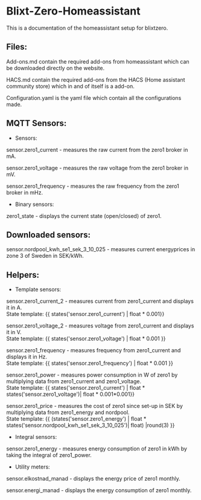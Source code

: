 # Blixt-Zero-Homeassistant

This is a documentation of the homeassistant setup for blixtzero.
 
## Files:

Add-ons.md contain the required add-ons from homeassistant which can be downloaded directly on the website.

HACS.md contain the required add-ons from the HACS (Home assistant community store) which in and of itself is a add-on.

Configuration.yaml is the yaml file which contain all the configurations made.


## MQTT Sensors:

- Sensors:

sensor.zero1_current - measures the raw current from the zero1 broker in mA.

sensor.zero1_voltage - measures the raw voltage from the zero1 broker in mV.

sensor.zero1_frequency - measures the raw frequency from the zero1 broker in mHz.


- Binary sensors:

zero1_state - displays the current state (open/closed) of zero1.

## Downloaded sensors:

sensor.nordpool_kwh_se1_sek_3_10_025 - measures current energyprices in zone 3 of Sweden in SEK/kWh.
  
## Helpers:
- Template sensors:

sensor.zero1_current_2 - measures current from zero1_current and displays it in A.  
State template: {{ states('sensor.zero1_current') | float * 0.001}}


sensor.zero1_voltage_2 - measures voltage from zero1_current and displays it in V.  
State template: {{ states('sensor.zero1_voltage') | float * 0.001 }}
  

sensor.zero1_frequency - measures frequency from zero1_current and displays it in Hz.  
State template: {{ states('sensor.zero1_frequency') | float * 0.001 }}
  

sensor.zero1_power - measures power consumption in W of zero1 by multiplying data from zero1_current and zero1_voltage.  
State template: {{ states('sensor.zero1_current') | float * states('sensor.zero1_voltage')| float * 0.001*0.001}}
  

sensor.zero1_price - measures the cost of zero1 since set-up in SEK by multiplying data from zero1_energy and nordpool.  
State template: {{ (states('sensor.zero1_energy') | float * states('sensor.nordpool_kwh_se1_sek_3_10_025')| float) |round(3) }}

- Integral sensors:

sensor.zero1_energy - measures energy consumption of zero1 in kWh by taking the integral of zero1_power.

- Utility meters:

sensor.elkostnad_manad - displays the energy price of zero1 monthly.

sensor.energi_manad - displays the energy consumption of zero1 monthly.
